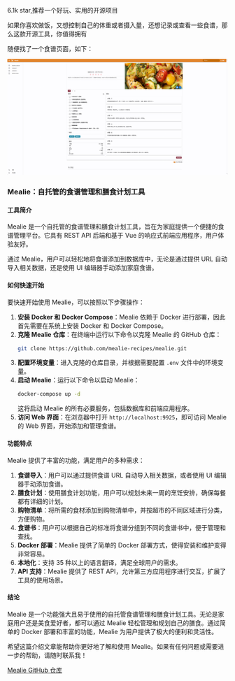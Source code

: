 6.1k star,推荐一个好玩、实用的开源项目

如果你喜欢做饭，又想控制自己的体重或者摄入量，还想记录或查看一些食谱，那么这款开源工具，你值得拥有

随便找了一个食谱页面，如下：

![](image.png)

### Mealie：自托管的食谱管理和膳食计划工具

#### 工具简介
Mealie 是一个自托管的食谱管理和膳食计划工具，旨在为家庭提供一个便捷的食谱管理平台。它具有 REST API 后端和基于 Vue 的响应式前端应用程序，用户体验友好。

通过 Mealie，用户可以轻松地将食谱添加到数据库中，无论是通过提供 URL 自动导入相关数据，还是使用 UI 编辑器手动添加家庭食谱。

#### 如何快速开始
要快速开始使用 Mealie，可以按照以下步骤操作：

1. **安装 Docker 和 Docker Compose**：Mealie 依赖于 Docker 进行部署，因此首先需要在系统上安装 Docker 和 Docker Compose。
2. **克隆 Mealie 仓库**：在终端中运行以下命令以克隆 Mealie 的 GitHub 仓库：
   ```bash
   git clone https://github.com/mealie-recipes/mealie.git
   ```
3. **配置环境变量**：进入克隆的仓库目录，并根据需要配置 `.env` 文件中的环境变量。
4. **启动 Mealie**：运行以下命令以启动 Mealie：
   ```bash
   docker-compose up -d
   ```
   这将启动 Mealie 的所有必要服务，包括数据库和前端应用程序。
5. **访问 Web 界面**：在浏览器中打开 `http://localhost:9925`，即可访问 Mealie 的 Web 界面，开始添加和管理食谱。

#### 功能特点
Mealie 提供了丰富的功能，满足用户的多种需求：

1. **食谱导入**：用户可以通过提供食谱 URL 自动导入相关数据，或者使用 UI 编辑器手动添加食谱。
2. **膳食计划**：使用膳食计划功能，用户可以规划未来一周的烹饪安排，确保每餐都有详细的计划。
3. **购物清单**：将所需的食材添加到购物清单中，并按超市的不同区域进行分类，方便购物。
4. **食谱书**：用户可以根据自己的标准将食谱分组到不同的食谱书中，便于管理和查找。
5. **Docker 部署**：Mealie 提供了简单的 Docker 部署方式，使得安装和维护变得非常容易。
6. **本地化**：支持 35 种以上的语言翻译，满足全球用户的需求。
7. **API 支持**：Mealie 提供了 REST API，允许第三方应用程序进行交互，扩展了工具的使用场景。

#### 结论
Mealie 是一个功能强大且易于使用的自托管食谱管理和膳食计划工具。无论是家庭用户还是美食爱好者，都可以通过 Mealie 轻松管理和规划自己的膳食。通过简单的 Docker 部署和丰富的功能，Mealie 为用户提供了极大的便利和灵活性。

希望这篇介绍文章能帮助你更好地了解和使用 Mealie。如果有任何问题或需要进一步的帮助，请随时联系我！

 [Mealie GitHub 仓库](https://github.com/mealie-recipes/mealie)
